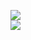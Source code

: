 [![](https://img.shields.io/badge/Made%20With-Github%20Spray-lightgrey.svg?style=for-the-badge&logo=github)](https://github.com/Annihil/github-spray#18519)  
[![](https://i.imgur.com/2DrTn0Z.gif)](https://github.com/Annihil/github-spray)